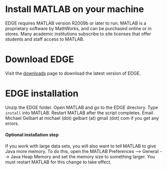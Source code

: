 # Install MATLAB on your machine #
EDGE requires MATLAB version R2009b or later to run. MATLAB is a proprietary software by MathWorks, and can be purchased online or in stores. Many academic institutions subscribe to site licenses that offer students and staff access to MATLAB.

# Download EDGE #
Visit the [downloads](http://code.google.com/p/embryo-development-geometry-explorer/downloads/list) page to download the latest version of EDGE.

# EDGE installation #

Unzip the EDGE folder. Open MATLAB and go to the EDGE directory. Type `install` into MATLAB. Restart MATLAB after the script completes. Email Michael Gelbart at michael (dot) gelbart (at) gmail (dot( com if you get any errors.

#### Optional installation step ####
If you work with large data sets, you will also want to tell MATLAB to give Java more memory. To do this, open the MATLAB Preferences --> General --> Java Heap Memory and set the memory size to something larger. You must restart MATLAB for this change to take effect.